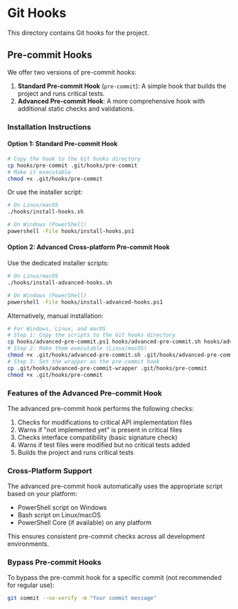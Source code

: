 # Git Hooks

This directory contains Git hooks for the project.

## Pre-commit Hooks

We offer two versions of pre-commit hooks:

1. **Standard Pre-commit Hook** (`pre-commit`): A simple hook that builds the project and runs critical tests.
2. **Advanced Pre-commit Hook**: A more comprehensive hook with additional static checks and validations.

### Installation Instructions

#### Option 1: Standard Pre-commit Hook

```bash
# Copy the hook to the Git hooks directory
cp hooks/pre-commit .git/hooks/pre-commit
# Make it executable
chmod +x .git/hooks/pre-commit
```

Or use the installer script:
```bash
# On Linux/macOS
./hooks/install-hooks.sh

# On Windows (PowerShell)
powershell -File hooks/install-hooks.ps1
```

#### Option 2: Advanced Cross-platform Pre-commit Hook

Use the dedicated installer scripts:

```bash
# On Linux/macOS
./hooks/install-advanced-hooks.sh

# On Windows (PowerShell)
powershell -File hooks/install-advanced-hooks.ps1
```

Alternatively, manual installation:
```bash
# For Windows, Linux, and macOS
# Step 1: Copy the scripts to the Git hooks directory
cp hooks/advanced-pre-commit.ps1 hooks/advanced-pre-commit.sh hooks/advanced-pre-commit-wrapper .git/hooks/
# Step 2: Make them executable (Linux/macOS)
chmod +x .git/hooks/advanced-pre-commit.sh .git/hooks/advanced-pre-commit-wrapper
# Step 3: Set the wrapper as the pre-commit hook
cp .git/hooks/advanced-pre-commit-wrapper .git/hooks/pre-commit
chmod +x .git/hooks/pre-commit
```

### Features of the Advanced Pre-commit Hook

The advanced pre-commit hook performs the following checks:

1. Checks for modifications to critical API implementation files
2. Warns if "not implemented yet" is present in critical files
3. Checks interface compatibility (basic signature check)
4. Warns if test files were modified but no critical tests added
5. Builds the project and runs critical tests

### Cross-Platform Support

The advanced pre-commit hook automatically uses the appropriate script based on your platform:
- PowerShell script on Windows
- Bash script on Linux/macOS
- PowerShell Core (if available) on any platform

This ensures consistent pre-commit checks across all development environments.

### Bypass Pre-commit Hooks

To bypass the pre-commit hook for a specific commit (not recommended for regular use):

```bash
git commit --no-verify -m "Your commit message"
``` 